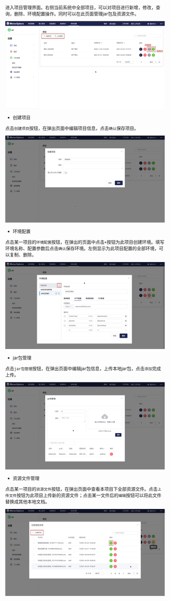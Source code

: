 进入项目管理界面。右侧当前系统中全部项目，可以对项目进行新增，修改，查询，删除、环境配置操作。同时可以在此页面管理jar包及资源文件。

![!项目管理](../../img/system_management/项目管理首页.png)

- 创建项目

点击`创建项目`按钮，在弹出页面中编辑项目信息，点击`确认`保存项目。

![!创建项目](../../img/system_management/系统创建项目.png)

- 环境配置

点击某一项目的`环境配置`按钮，在弹出的页面中点击`+`按钮为此项目创建环境。填写环境名称、配置参数后点击`确认`保存环境。左侧显示为此项目配置的全部环境，可以复制、删除。

![!环境配置](../../img/system_management/项目环境设置.png)

- jar包管理

点击`jar包管理`按钮，在弹出页面中编辑jar包信息，上传本地jar包，点击`添加`完成上传。

![!jar包管理](../../img/system_management/系统jar包管理.png)

- 资源文件管理

点击某一项目的`资源文件`按钮，在弹出页面中查看本项目下全部资源文件。点击`上传文件`按钮为此项目上传新的资源文件；点击某一文件后的`编辑`按钮可以将此文件替换成其他本地文档。

![!资源文件管理](../../img/system_management/资源文件管理.png)